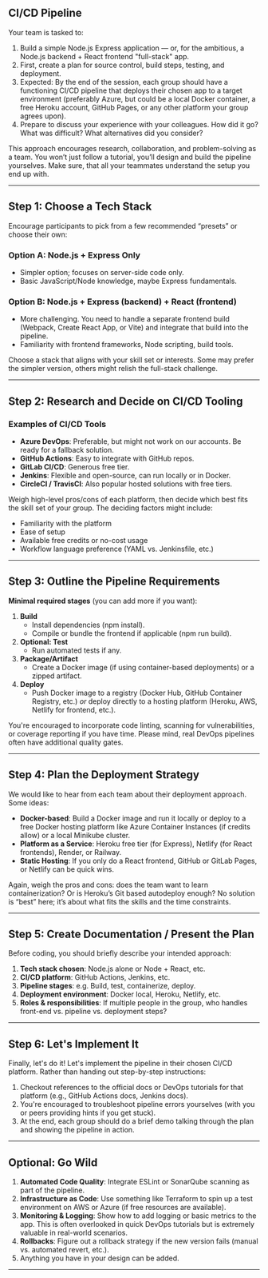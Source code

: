 ## CI/CD Pipeline

Your team is tasked to:

1. Build a simple Node.js Express application — or, for the ambitious, a Node.js backend + React frontend "full-stack" app.
2. First, create a plan for source control, build steps, testing, and deployment.
3. Expected: By the end of the session, each group should have a functioning CI/CD pipeline that deploys their chosen app to a target environment (preferably Azure, but could be a local Docker container, a free Heroku account, GitHub Pages, or any other platform your group agrees upon).
4. Prepare to discuss your experience with your colleagues. How did it go? What was difficult? What alternatives did you consider?

This approach encourages research, collaboration, and problem-solving as a team. You won’t just follow a tutorial, you’ll design and build the pipeline yourselves. Make sure, that all your teammates understand the setup you end up with.

---

## Step 1: Choose a Tech Stack

Encourage participants to pick from a few recommended “presets” or choose their own:

### **Option A: Node.js + Express Only**
- Simpler option; focuses on server-side code only.
- Basic JavaScript/Node knowledge, maybe Express fundamentals.

### **Option B: Node.js + Express (backend) + React (frontend)**
- More challenging. You need to handle a separate frontend build (Webpack, Create React App, or Vite) and integrate that build into the pipeline.
- Familiarity with frontend frameworks, Node scripting, build tools.

Choose a stack that aligns with your skill set or interests. Some may prefer the simpler version, others might relish the full-stack challenge.

---

## Step 2: Research and Decide on CI/CD Tooling

### **Examples of CI/CD Tools**

- **Azure DevOps**: Preferable, but might not work on our accounts. Be ready for a fallback solution.
- **GitHub Actions**: Easy to integrate with GitHub repos.  
- **GitLab CI/CD**: Generous free tier.  
- **Jenkins**: Flexible and open-source, can run locally or in Docker.  
- **CircleCI / TravisCI**: Also popular hosted solutions with free tiers.

Weigh high-level pros/cons of each platform, then decide which best fits the skill set of your group. The deciding factors might include:

 - Familiarity with the platform
 - Ease of setup
 - Available free credits or no-cost usage
 - Workflow language preference (YAML vs. Jenkinsfile, etc.)

---

## Step 3: Outline the Pipeline Requirements

**Minimal required stages** (you can add more if you want):
1. **Build**  
   - Install dependencies (npm install).  
   - Compile or bundle the frontend if applicable (npm run build).  
2. **Optional: Test**  
   - Run automated tests if any.  
3. **Package/Artifact**  
   - Create a Docker image (if using container-based deployments) or a zipped artifact.  
4. **Deploy**  
   - Push Docker image to a registry (Docker Hub, GitHub Container Registry, etc.) *or* deploy directly to a hosting platform (Heroku, AWS, Netlify for frontend, etc.).

You're encouraged to incorporate code linting, scanning for vulnerabilities, or coverage reporting if you have time. Please mind, real DevOps pipelines often have additional quality gates.

---

## Step 4: Plan the Deployment Strategy

We would like to hear from each team about their deployment approach. Some ideas:

- **Docker-based**: Build a Docker image and run it locally or deploy to a free Docker hosting platform like Azure Container Instances (if credits allow) or a local Minikube cluster.  
- **Platform as a Service**: Heroku free tier (for Express), Netlify (for React frontends), Render, or Railway.  
- **Static Hosting**: If you only do a React frontend, GitHub or GitLab Pages, or Netlify can be quick wins.

Again, weigh the pros and cons: does the team want to learn containerization? Or is Heroku’s Git based autodeploy enough? No solution is “best” here; it’s about what fits the skills and the time constraints.

---

## Step 5: Create Documentation / Present the Plan

Before coding, you should briefly describe your intended approach:

1. **Tech stack chosen**: Node.js alone or Node + React, etc.
2. **CI/CD platform**: GitHub Actions, Jenkins, etc.
3. **Pipeline stages**: e.g. Build, test, containerize, deploy.
4. **Deployment environment**: Docker local, Heroku, Netlify, etc.
5. **Roles & responsibilities**: If multiple people in the group, who handles front-end vs. pipeline vs. deployment steps?

---

## Step 6: Let's Implement It

Finally, let's do it! Let's implement the pipeline in their chosen CI/CD platform. Rather than handing out step-by-step instructions:
1. Checkout references to the official docs or DevOps tutorials for that platform (e.g., GitHub Actions docs, Jenkins docs).
2. You're encouraged to troubleshoot pipeline errors yourselves (with you or peers providing hints if you get stuck).
3. At the end, each group should do a brief demo talking through the plan and showing the pipeline in action.

---

## Optional: Go Wild

1. **Automated Code Quality**: Integrate ESLint or SonarQube scanning as part of the pipeline.
2. **Infrastructure as Code**: Use something like Terraform to spin up a test environment on AWS or Azure (if free resources are available).
3. **Monitoring & Logging**: Show how to add logging or basic metrics to the app. This is often overlooked in quick DevOps tutorials but is extremely valuable in real-world scenarios.
4. **Rollbacks**: Figure out a rollback strategy if the new version fails (manual vs. automated revert, etc.).
5. Anything you have in your design can be added.

---

